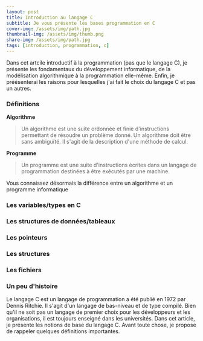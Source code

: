 ```yaml
---
layout: post
title: Introduction au langage C
subtitle: Je vous présente les bases programmation en C
cover-img: /assets/img/path.jpg
thumbnail-img: /assets/img/thumb.png
share-img: /assets/img/path.jpg
tags: [introduction, programmation, c]
---
```


Dans cet artcile introductif à la programmation (pas que le langage C), je présente les fondamentaux du développement informatique, de la modélisation algorithmique à la programmation elle-même. Enfin, je préésenterai les raisons pour lesquelles j'ai fait le choix du langage C et pas un autres.



### Définitions
**Algorithme**
>Un algorithme est une suite ordonnée et finie d'instructions permettant de résoudre un problème donné. Un algorithme doit être sans ambiguïté.
Il s'agit de la description d'une méthode de calcul.

**Programme**
>Un programme est une suite d'instructions écrites dans un langage de programmation destinées à être exécutés par une machine.

Vous connaissez désormais la différence entre un algorithme et un programme informatique

### Les variables/types en C

### Les structures de données/tableaux

### Les pointeurs

### Les structures

### Les fichiers


### Un peu d'histoire
Le langage C est un langage de programmation a été publié en 1972 par Dennis Ritchie. Il s'agit d'un langage de bas-niveau et de type compilé. Bien qu'il ne soit pas un langage de premier choix pour les développeurs et les organisations, il est toujours enseigné dans les universités. Dans cet article, je présente les notions de base du langage C. Avant toute chose, je propose de rappeler quelques définitions importantes.
